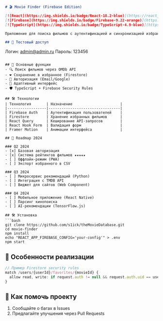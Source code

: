 ```markdown
# 🎬 Movie Finder (Firebase Edition)

[![React](https://img.shields.io/badge/React-18.2-blue)](https://reactjs.org/)
[![Firebase](https://img.shields.io/badge/Firebase-9.22-orange)](https://firebase.google.com/)
[![TypeScript](https://img.shields.io/badge/TypeScript-4.9-blue)](https://www.typescriptlang.org/)

Приложение для поиска фильмов с аутентификацией и синхронизацией избранного через Firebase.

## 🔐 Тестовый доступ
```
Логин: admin@admin.ru
Пароль: 123456
```

## 🚀 Основные функции
- 🔍 Поиск фильмов через OMDb API
- ❤️ Сохранение в избранное (Firestore)
- 👤 Авторизация (Email/Google)
- 📱 Адаптивный интерфейс
- 🛡 TypeScript + Firebase Security Rules

## 🛠 Технологии
| Технология       | Назначение                      |
|------------------|---------------------------------|
| Firebase Auth    | Аутентификация пользователей    |
| Firestore        | Хранение избранных фильмов      |
| React Query      | Кеширование API-запросов        |
| React Hook Form  | Валидация форм                  |
| Framer Motion    | Анимации интерфейса             |

## 🚧 Roadmap 2024

### Q2 2024
- [x] Базовая авторизация
- [x] Система рейтингов фильмов ★★★★★
- [ ] Оффлайн-режим (PWA)
- [ ] Экспорт избранного в CSV

### Q3 2024
- [ ] Микросервис рекомендаций (Python)
- [ ] Интеграция с TMDB API
- [ ] Виджет для сайтов (Web Component)

### Q4 2024
- [ ] Мобильное приложение (React Native)
- [ ] Парсинг кинопоиска
- [ ] AI-рекомендации (TensorFlow.js)

## 🛠 Установка
```bash
git clone https://github.com/s1ick/theMovieDatabase.git
cd movie-finder
npm install
echo "REACT_APP_FIREBASE_CONFIG='your-config'" > .env
npm start
```

## 🌟 Особенности реализации
```typescript
// Пример Firestore security rules
match /users/{userId}/favorites/{movieId} {
  allow read, write: if request.auth != null && request.auth.uid == userId;
}
```

## 🤝 Как помочь проекту
1. Сообщайте о багах в Issues
2. Предлагайте улучшения через Pull Requests
